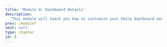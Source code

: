 ```yaml
---
title: 'Module 8: Dashboard Details'
description:
  'This module will teach you how to customize your Shiny Dashboard and how to deploy it.'
prev: /module7
next: null
type: chapter
id: 8
---
```


